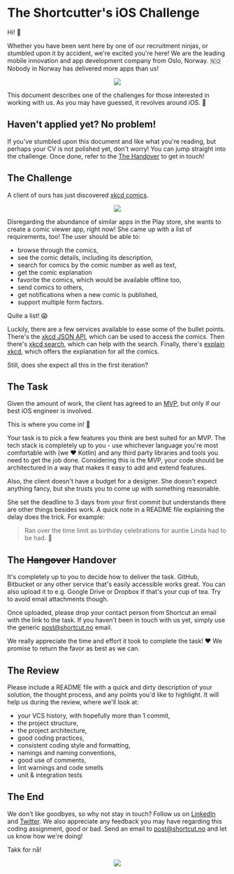 # The Shortcutter's iOS Challenge

Hi! :wave: 

Whether you have been sent here by one of our recruitment ninjas, or stumbled upon it by accident, we're excited you're here! We are the leading mobile innovation and app development company from Oslo, Norway. :norway: Nobody in Norway has delivered more apps than us! 

<p align="center">
  <a href="https://www.shortcut.no/why"><img src="https://i.imgur.com/U3obmEd.png"/></a>
</p>

This document describes one of the challenges for those interested in working with us. As you may have guessed, it revolves around iOS. :tada: 

## Haven't applied yet? No problem! 

If you've stumbled upon this document and like what you're reading, but perhaps your CV is not polished yet, don't worry! You can jump straight into the challenge. Once done, refer to the [The Handover](#the-hangover-handover) to get in touch!

## The Challenge

A client of ours has just discovered [xkcd comics](https://xkcd.com/).

<p align="center">
  <a href="https://www.xkcd.com/327/"><img src="https://imgs.xkcd.com/comics/exploits_of_a_mom.png"/></a>
</p>

Disregarding the abundance of similar apps in the Play store, she wants to create a comic viewer app, right now! She came up with a list of requirements, too! The user should be able to:

- browse through the comics,
- see the comic details, including its description,
- search for comics by the comic number as well as text,
- get the comic explanation
- favorite the comics, which would be available offline too,
- send comics to others,
- get notifications when a new comic is published,
- support multiple form factors.

Quite a list! :scream: 

Luckily, there are a few services available to ease some of the bullet points. There's the [xkcd JSON API](https://xkcd.com/json.html), which can be used to access the comics. Then there's [xkcd search](https://relevantxkcd.appspot.com/), which can help with the search. Finally, there's [explain xkcd](http://www.explainxkcd.com/), which offers the explanation for all the comics. 

Still, does she expect all this in the first iteration?

## The Task

Given the amount of work, the client has agreed to an [MVP](https://en.wikipedia.org/wiki/Minimum_viable_product), but only if our best iOS engineer is involved. 

This is where you come in! :tada: 

Your task is to pick a few features you think are best suited for an MVP. The tech stack is completely up to you - use whichever language you're most comfortable with (we :heart: Kotlin) and any third party libraries and tools you need to get the job done. Considering this is the MVP, your code should be architectured in a way that makes it easy to add and extend features. 

Also, the client doesn't have a budget for a designer. She doesn't expect anything fancy, but she trusts you to come up with something reasonable.

She set the deadline to 3 days from your first commit but understands there are other things besides work. A quick note in a README file explaining the delay does the trick. For example:

> Ran over the time limit as birthday celebrations for auntie Linda had to be had. :beer:

## The <strike>Hangover</strike> Handover

It's completely up to you to decide how to deliver the task. GitHub, Bitbucket or any other service that's easily accessible works great. You can also upload it to e.g. Google Drive or Dropbox if that's your cup of tea. Try to avoid email attachments though.

Once uploaded, please drop your contact person from Shortcut an email with the link to the task. If you haven't been in touch with us yet, simply use the generic [post@shortcut.no](mailto:post@shortcut.no) email.

We really appreciate the time and effort it took to complete the task! :heart: We promise to return the favor as best as we can.

## The Review

Please include a README file with a quick and dirty description of your solution, the thought process, and any points you'd like to highlight. It will help us during the review, where we'll look at:

- your VCS history, with hopefully more than 1 commit,
- the project structure,
- the project architecture,
- good coding practices,
- consistent coding style and formatting,
- namings and naming conventions,
- good use of comments,
- lint warnings and code smells
- unit & integration tests

## The End

We don't like goodbyes, so why not stay in touch? Follow us on [LinkedIn](https://no.linkedin.com/company/shortcut-as) and [Twitter](https://twitter.com/shortcut_no). We also appreciate any feedback you may have regarding this coding assignment, good or bad. Send an email to [post@shortcut.no](mailto:post@shortcut.no) and let us know how we're doing! 

Takk for nå! 

<p align="center">
  <a href="https://youtu.be/dQw4w9WgXcQ"><img src="http://briff.me/wp-content/uploads/2015/01/Animals-Waving-Goodbye-1-Polar-Bear.jpg"/></a>
</p>
